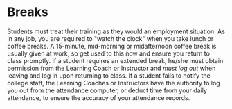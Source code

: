 # Breaks
Students must treat their training as they would an employment situation. As in any job, you are required to "watch the clock" when you take lunch or coffee breaks. A 15-minute, mid-morning or midafternoon coffee break is usually given at work, so get used to this now and ensure you return to class promptly. If a student requires an extended break, he/she must obtain permission from the Learning Coach or Instructor and *must log out* when leaving and log in upon returning to class. If a student fails to notify the college staff, the Learning Coaches or Instructors have the authority to log you out from the attendance computer, or deduct time from your daily attendance, to ensure the accuracy of your attendance records.